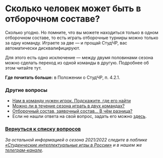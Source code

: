 # Сколько человек может быть в отборочном составе?

Сколько угодно. Но помните, что вы можете находиться только в одном отборочном составе, то есть играть отборочные турниры можно только за одну команду. Играете за две — и прощай СтудЧР, вас автоматически дисквалифицируют.

Для этого есть одно исключение — между двумя половинами сезона можно сделать переход из одной команды в другую. Подробнее об этом читайте тут.

**Где почитать больше:** в Положении о СтудЧР, п. 4.2.1.

### Другие вопросы

- [Нам в команду нужен игрок. Подскажите, где его найти](https://vk.com/@chgk_student-gde-naiti-igroka)
- [Можно ли в течение сезона играть в двух командах?](https://vk.com/@chgk_student-2-komandy)
- [Отборочный состав, заявочный состав… В чём разница?](https://vk.com/@chgk_student-otborochnyi-i-zayavochyi-sostavy)
- Если не нашли ответа на свой вопрос, задать его можно [здесь](https://vk.com/topic-99683830_42237587).

### [Вернуться к списку вопросов](https://vk.com/@chgk_student-studchr-faq)

*За остальной информацией о сезона 2021/2022 следите в паблике [«Студенческие интеллектуальные игры в России»](https://vk.com/chgk_student) и в нашем же [телеграм-канале](https://t.me/chgk_student_ru).*
